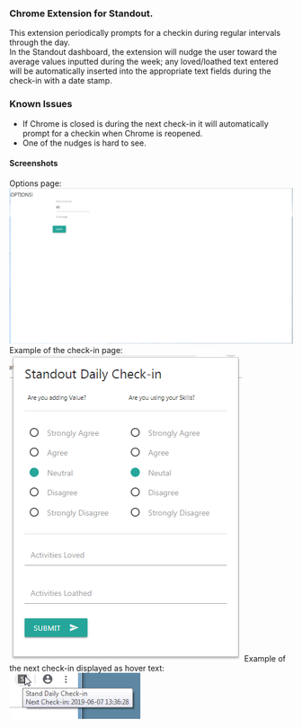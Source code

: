 ### Chrome Extension for Standout.
This extension periodically prompts for a checkin during regular intervals through the day.  
In the Standout dashboard, the extension will nudge the user toward the average values inputted during the week; any loved/loathed text entered will be automatically inserted into the appropriate text fields during the check-in with a date stamp.

### Known Issues
* If Chrome is closed is during the next check-in it will automatically prompt for a checkin when Chrome is reopened.
* One of the nudges is hard to see.  

#### Screenshots
Options page:
![Options page](Screenshots/Options_page.png)
Example of the check-in page:
![Example checking page](Screenshots/Popup_screenshot.png)
Example of the next check-in displayed as hover text:
![Example of hover text](Screenshots/NextCheckIn-Popup.png)